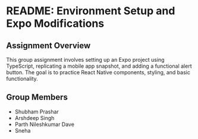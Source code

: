 # README: Environment Setup and Expo Modifications  

## **Assignment Overview**  
This group assignment involves setting up an Expo project using TypeScript, replicating a mobile app snapshot, and adding a functional alert button. The goal is to practice React Native components, styling, and basic functionality.  

## **Group Members**  
- Shubham Prashar  
- Arshdeep Singh  
- Parth Nileshkumar Dave  
- Sneha  
